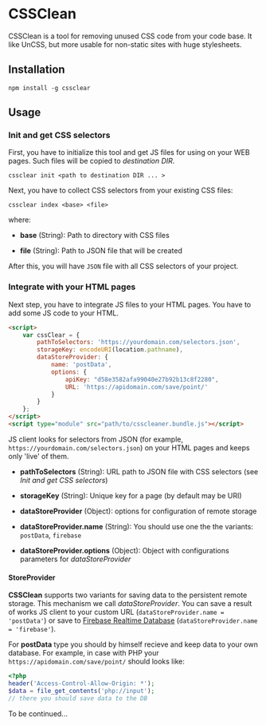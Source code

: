 # CSSClean

CSSClean is a tool for removing unused CSS code from your code base. It like UnCSS, but more usable for non-static sites with huge stylesheets. 

## Installation

```shell
npm install -g cssclear
```

## Usage

### Init and get CSS selectors

First, you have to initialize this tool and get JS files for using on your WEB pages. Such files will be copied to *destination DIR*.

```shell
cssclear init <path to destination DIR ... >
```

Next, you have to collect CSS selectors from your existing CSS files:

```shell
cssclear index <base> <file>
```

where:
- **base** (String): Path to directory with CSS files

- **file** (String): Path to JSON file that will be created

After this, you will have `JSON` file with all CSS selectors of your project.

### Integrate with your HTML pages

Next step, you have to integrate JS files to your HTML pages. You have to add some JS code to your HTML. 

```html
<script>
    var cssClear = {
        pathToSelectors: 'https://yourdomain.com/selectors.json',
        storageKey: encodeURI(location.pathname),
        dataStoreProvider: {
            name: 'postData',
            options: {
                apiKey: "d58e3582afa99040e27b92b13c8f2280",
                URL: 'https://apidomain.com/save/point/'
            }
        }
    };
</script>
<script type="module" src="path/to/csscleaner.bundle.js"></script>
```

JS client looks for selectors from JSON (for example, `https://yourdomain.com/selectors.json`) on your HTML pages and keeps only 'live' of them.

- **pathToSelectors** (String): URL path to JSON file with CSS selectors (see *Init and get CSS selectors*)

- **storageKey** (String): Unique key for a page (by default may be URI)

- **dataStoreProvider** (Object): options for configuration of remote storage

- **dataStoreProvider.name** (String): You should use one the the variants: `postData`, `firebase`

- **dataStoreProvider.options** (Object): Object with configurations parameters for *dataStoreProvider*

#### StoreProvider

**CSSClean** supports two variants for saving data to the persistent remote storage. This mechanism we call *dataStoreProvider*. You can save a result of works JS client to your custom URL (`dataStoreProvider.name = 'postData'`) or save to [Firebase Realtime Database](https://firebase.google.com/docs/database/) (`dataStoreProvider.name = 'firebase'`).

For **postData** type you should by himself recieve and keep data to your own database. For example, in case with PHP your `https://apidomain.com/save/point/` should looks like:

```php
<?php
header('Access-Control-Allow-Origin: *');
$data = file_get_contents('php://input');
// there you should save data to the DB
```






To be continued...
